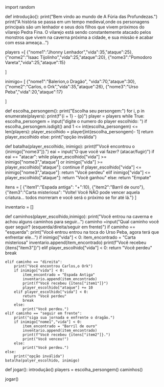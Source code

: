 import random

def introdução():
    print("Bem vindo ao mundo de A Fúria das Profundezas.")
    print("A história se passa em um tempo medieval,onde os personagens principais são um lenhador e seus dois filhos que vivem próximos do vilarejo Pedra Fina. O vilarejo está sendo constantemente atacado pelos monstros que vivem na caverna próxima a cidade, e sua missão é acabar com essa ameaça...")




players =[
    {"nome1":"Jhonny Lenhador","vida":35,"ataque":25},
    {"nome2":"Isaac Tijolinho","vida":25,"ataque":20},
    {"nome3":"Pomodoro Vareta","vida":25,"ataque":15}

]

inimigo= [ 
    {"nome1":"Balerion,o Dragão", "vida":70,"ataque":30},
    {"nome2":"Carlos, o Ork","vida":35,"ataque":26},
    {"nome3":"Urso Peba","vida":20,"ataque":17} 

]

def escolha_persongem(): 
    print("Escolha seu persongem:") 
    for i, p in enumerate(players):
        print(f"{i + 1} - {p}")
    player = players
    while True:
        escolha_persongem = input("digite o numero do player escolhido: ")
        if escolha_persongem.isdigit() and 1 <= int(escolha_persongem) <= len(players):
            player_escolhido = player[int(escolha_persongem)- 1]
            return player_escolhido
        else:
            print("opção inválida")
            
def batalha(player_escolhido, inimigo):
    print(f"Você encontrou o {inimigo["nome3"]}.")
    eai = input("O que você vai fazer?  (atacar/fugir)")
    if eai == "atacar":
            while player_escolhido["vida"] >= inimigo["nome3","ataque"] or inimigo["vida"] >= player_escolhido["ataque"]:
                continue
            if player_escolhido["vida"] <= inimigo["nome3","ataque"]:
                return "Você perdeu"
            elif inimigo["vida"] <= player_escolhido["ataque"]:
                return "Você ganhou"
            else:
                return "Empate"
            
itens = [
    {"item1":"Espada antiga": "+":10},
    {"item2":"Barril de ouro"},
    {"item3":"Carta misteriosa": "Volte! Você NÃO pode vencer aquela criatura... todos morreram e você será o próximo se for até lá."}
]

inventario = []
        
def caminhos(player_escolhido,inimigo):
    print("Você entrou na caverna e achou alguns caminhos para seguir...")
    caminho =input("Qual caminho você quer seguir?  (esquerda/direita/seguir em frente)")
    if caminho == "esquerda":
        print("Você entrou entrou na toca do Urso Peba, agora terá que enfrentar ele...")
        if inimigo["vida"] < 0:
            item_encontrado = "Carta misteriosa"
            inventario.append(item_encontrado)
            print(f"Você recebeu {itens["item3"]}")
        elif player_escolhido["vida"] < 0:
            return "Você perdeu"
            break
            
    elif caminho == "direita":
        print("Você encontrou Carlos,o Ork")
        if inimigo["vida"] < 0:
            item_encontrado = "Espada Antiga"
            inventario.append(item_encontrado)
            print(f"Você recebeu {itens["item1"]}")
            player_escolhido["ataque"] += 10
        elif player_escolhido["vida"] < 0:
            return "Você perdeu"
            break    
        else:
            print("Você perdeu.")
    elif caminho == "seguir em frente":
        print("siga sua jornada e enfrente o dragão.")
        if inimigo["nome1","vida"] < 0:
            item_encontrado = "Barril de ouro"
            inventario.append(item_encontrado)
            print(f"Você recebeu {itens["item2"]}.")
            print("Você venceu!")
        else:
            print("Você perdeu.")
    else:
        print("opção inválida")
    batalha(palyer_escolhido, inimigo)
    
def jogar():
    introdução()
    players = escolha_persongem()
    caminhos()
    
jogar()
    
